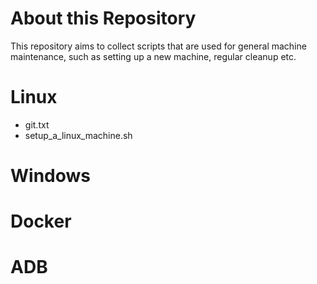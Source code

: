 # About this Repository
This repository aims to collect scripts that are used for general machine maintenance, such as setting up a new machine, regular cleanup etc.

# Linux
- git.txt
- setup_a_linux_machine.sh

# Windows

# Docker

# ADB
